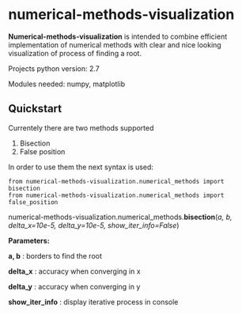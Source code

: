 # numerical-methods-visualization
**Numerical-methods-visualization** is intended to combine efficient implementation of numerical methods
with clear and nice looking visualization of process of finding a root.

Projects python version: 2.7

Modules needed: numpy, matplotlib

## Quickstart

Currentely there are two methods supported
1. Bisection
2. False position

In order to use them the next syntax is used:
```
from numerical-methods-visualization.numerical_methods import bisection
from numerical-methods-visualization.numerical_methods import false_position
```
numerical-methods-visualization.numerical_methods.**bisection**(*a, b, delta_x=10e-5, delta_y=10e-5, show_iter_info=False*)

**Parameters:**

**a, b**           :  borders to find the root

**delta_x**        :  accuracy when converging in x

**delta_y**        :  accuracy when converging in y

**show_iter_info** : display iterative process in console
